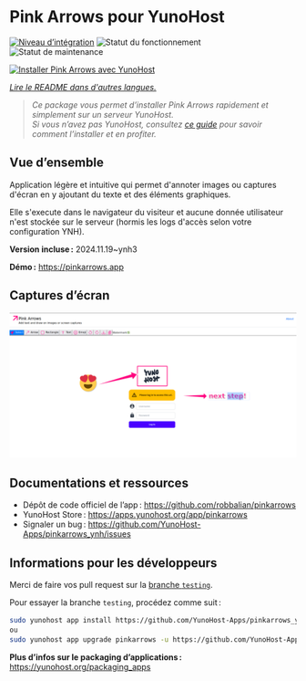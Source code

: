 <!--
Nota bene : ce README est automatiquement généré par <https://github.com/YunoHost/apps/tree/master/tools/readme_generator>
Il NE doit PAS être modifié à la main.
-->

# Pink Arrows pour YunoHost

[![Niveau d’intégration](https://apps.yunohost.org/badge/integration/pinkarrows)](https://ci-apps.yunohost.org/ci/apps/pinkarrows/)
![Statut du fonctionnement](https://apps.yunohost.org/badge/state/pinkarrows)
![Statut de maintenance](https://apps.yunohost.org/badge/maintained/pinkarrows)

[![Installer Pink Arrows avec YunoHost](https://install-app.yunohost.org/install-with-yunohost.svg)](https://install-app.yunohost.org/?app=pinkarrows)

*[Lire le README dans d'autres langues.](./ALL_README.md)*

> *Ce package vous permet d’installer Pink Arrows rapidement et simplement sur un serveur YunoHost.*  
> *Si vous n’avez pas YunoHost, consultez [ce guide](https://yunohost.org/install) pour savoir comment l’installer et en profiter.*

## Vue d’ensemble

Application légère et intuitive qui permet d'annoter images ou captures d'écran en y ajoutant du texte et des éléments graphiques.

Elle s'execute dans le navigateur du visiteur et aucune donnée utilisateur n'est stockée sur le serveur (hormis les logs d'accès selon votre configuration YNH).


**Version incluse :** 2024.11.19~ynh3

**Démo :** <https://pinkarrows.app>

## Captures d’écran

![Capture d’écran de Pink Arrows](./doc/screenshots/pinkarrows_ynh.png)

## Documentations et ressources

- Dépôt de code officiel de l’app : <https://github.com/robbalian/pinkarrows>
- YunoHost Store : <https://apps.yunohost.org/app/pinkarrows>
- Signaler un bug : <https://github.com/YunoHost-Apps/pinkarrows_ynh/issues>

## Informations pour les développeurs

Merci de faire vos pull request sur la [branche `testing`](https://github.com/YunoHost-Apps/pinkarrows_ynh/tree/testing).

Pour essayer la branche `testing`, procédez comme suit :

```bash
sudo yunohost app install https://github.com/YunoHost-Apps/pinkarrows_ynh/tree/testing --debug
ou
sudo yunohost app upgrade pinkarrows -u https://github.com/YunoHost-Apps/pinkarrows_ynh/tree/testing --debug
```

**Plus d’infos sur le packaging d’applications :** <https://yunohost.org/packaging_apps>

